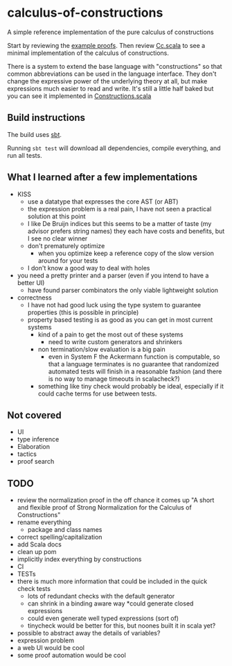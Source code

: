 # calculus-of-constructions
A simple reference implementation of the pure calculus of constructions

Start by reviewing the [example proofs](src/test/scala/cc/ExampleProofTest.scala).  Then review [Cc.scala](src/main/scala/cc/Cc.scala) to see a minimal implementation of the calculus of constructions.

There is a system to extend the base language with "constructions" so that common abbreviations can be used in the language interface.  They don't change the expressive power of the underlying theory at all, but make expressions much easier to read and write.  It's still a little half baked but you can see it implemented in [Constructions.scala](src/main/scala/cc_with_constructions/Constructions.scala)

## Build instructions

The build uses [sbt](https://www.scala-sbt.org/).

Running `sbt test` will download all dependencies, compile everything, and run all tests.

## What I learned after a few implementations
 * KISS
   * use a datatype that expresses the core AST (or ABT)
   * the expression problem is a real pain, I have not seen a practical solution at this point
   * I like De Bruijn indices but this seems to be a matter of taste (my advisor prefers string names) they each have costs and benefits, but I see no clear winner
   * don't prematurely optimize
     * when you optimize keep a reference copy of the slow version around for your tests
   * I don't know a good way to deal with holes
 * you need a pretty printer and a parser (even if you intend to have a better UI)
   * have found parser combinators the only viable lightweight solution
 * correctness
   * I have not had good luck using the type system to guarantee properties (this is possible in principle)
   * property based testing is as good as you can get in most current systems
     * kind of a pain to get the most out of these systems 
       * need to write custom generators and shrinkers
     * non termination/slow evaluation is a big pain
       * even in System F the Ackermann  function is computable, so that a language terminates is no guarantee that randomized automated tests will finish in a reasonable fashion (and there is no way to manage timeouts in scalacheck?)
     * something like tiny check would probably be ideal, especially if it could cache terms for use between tests.

 
## Not covered
 * UI
 * type inference
 * Elaboration
 * tactics
 * proof search

## TODO
 * review the normalization proof in the off chance it comes up "A short and flexible proof of Strong Normalization for the Calculus of Constructions"
 * rename everything
   * package and class names 
 * correct spelling/capitalization
 * add Scala docs
 * clean up pom
 * implicitly index everything by constructions
 * CI
 * TESTs
 * there is much more information that could be included in the quick check tests
   * lots of redundant checks with the default generator
   * can shrink in a binding aware way
   *could generate closed expressions
   * could even generate well typed expressions (sort of)
   * tinycheck would be better for this, but noones built it in scala yet?
 * possible to abstract away the details of variables?
 * expression problem
 * a web UI would be cool
 * some proof automation would be cool
